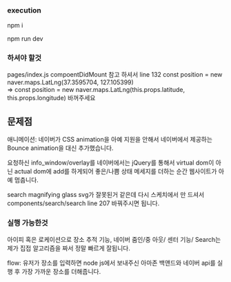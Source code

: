 


### execution

npm i

npm run dev


### 하셔야 할것

pages/index.js compoentDidMount 참고 하셔서 
line 132 
const position = new naver.maps.LatLng(37.3595704, 127.105399)  
=> const position = new naver.maps.LatLng(this.props.latitude, this.props.longitude) 바꺼주세요

## 문제점

애니메이션: 네이버가 CSS animation을 아예 지원을 안해서 네이버에서 제공하는
Bounce animation을 대신 추가했습니다.

요청하신 info_window/overlay를 네이버에서는 jQuery를 통해서 virtual dom이 아
닌 actual dom에 add를 하게되어 좋은/나쁨 상태 메세지를 더하는 순간 웹사이트가 아예 멈춥니다.

search magnifying glass svg가 잘못된거 같은데 다시 스케치에서 만
드셔서 components/search/search line 207 바꿔주시면 됩니다.
 
### 실행 가능한것

아이피 혹은 로케이션으로 장소 추적 기능,
네이버 줌인/중 아웃/ 센터 기능/
Search는 제가 집접 알고리즘을 짜서 정말 빠르게 잘됩니다.

flow: 유저가 장소를 입력하면 node js에서 보내주신 아마존 백앤드와 네이버 api를 실행 후
가장 가까운 장소를 더해줍니다.




